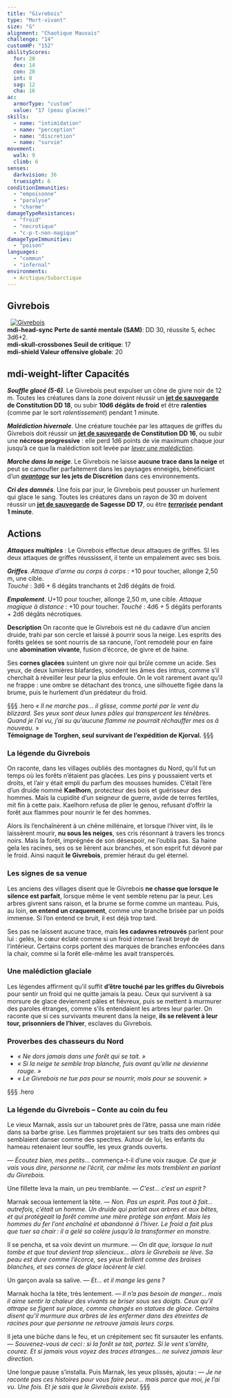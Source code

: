 ```yaml
---
title: "Givrebois"
type: "Mort-vivant"
size: "G"
alignment: "Chaotique Mauvais"
challenge: "14"
customHP: "152"
abilityScores:
  for: 20
  dex: 14
  con: 20
  int: 8
  sag: 12
  cha: 16
ac:
  armorType: "custom"
  value: "17 (peau glacée)"
skills:
  - name: "intimidation"
  - name: "perception"
  - name: "discretion"
  - name: "survie"
movement:
  walk: 9
  climb: 6
senses:
  darkvision: 36
  truesight: 6
conditionImmunities:
  - "empoisonne"
  - "paralyse"
  - "charme"
damageTypeResistances:
  - "froid"
  - "necrotique"
  - "c-p-t-non-magique"
damageTypeImmunities:
  - "poison"
languages:
  - "commun"
  - "infernal"
environments:
  - Arctique/Subarctique
---
```

## Givrebois
&nbsp;
[![Givrebois](https://www.douaratil.fr/illustrations/mort-vivant/givrebois300.jpeg)](https://www.douaratil.fr/illustrations/mort-vivant/givrebois.jpeg)  
**<v-icon>mdi-head-sync</v-icon> Perte de santé mentale (SAM)**: DD 30, réussite 5, échec 3d6+2.  
**<v-icon>mdi-skull-crossbones</v-icon> Seuil de critique**: 17  
**<v-icon>mdi-shield</v-icon> Valeur offensive globale**: 20


## <v-icon>mdi-weight-lifter</v-icon> Capacités
_**Souffle glacé (5-6)**_. Le Givrebois peut expulser un cône de givre noir de 12 m. Toutes les créatures dans la zone doivent réussir un **[jet de sauvegarde](/utiliser-les-caracteristiques/#jets-de-sauvegarde) de Constitution DD 18**, ou subir **10d6 dégâts de froid** et être **ralenties** (comme par le sort _ralentissement_) pendant 1 minute.  

_**Malédiction hivernale**_. Une créature touchée par les attaques de griffes du Givrebois doit réussir un **[jet de sauvegarde](/utiliser-les-caracteristiques/#jets-de-sauvegarde) de Constitution DD 16**, ou subir une **nécrose progressive** : elle perd 1d6 points de vie maximum chaque jour jusqu’à ce que la malédiction soit levée par [_lever une malédiction_](/grimoire/lever-une-malediction/).

_**Marche dans la neige**_. Le Givrebois ne laisse **aucune trace dans la neige** et peut se camoufler parfaitement dans les paysages enneigés, bénéficiant d’un **[_avantage_](/utiliser-les-caracteristiques/#avantage-et-desavantage) sur les jets de Discrétion** dans ces environnements.  

_**Cri des damnés**_. Une fois par jour, le Givrebois peut pousser un hurlement qui glace le sang. Toutes les créatures dans un rayon de 30 m doivent réussir un **[jet de sauvegarde](/utiliser-les-caracteristiques/#jets-de-sauvegarde) de Sagesse DD 17**, ou être **[_terrorisée_](/gerer-la-sante-du-personnage/#terrorise) pendant 1 minute**.


## Actions
_**Attaques multiples**_ : Le Givrebois effectue deux attaques de griffes. SI les deux attaques de griffes réussissent, il tente un empalement avec ses bois.   

_**Griffes**_. _Attaque d'arme au corps à corps_ : +10 pour toucher, allonge 2,50 m, une cible.  
_Touché_ : 3d6 + 6 dégâts tranchants et 2d6 dégâts de froid.

_**Empalement**_. U+10 pour toucher, allonge 2,50 m, une cible. _Attaque magique à distance_ : +10 pour toucher.  _Touché_ : 4d6 + 5 dégâts perforants + 2d6 dégâts nécrotiques.


**Description**
On raconte que le Givrebois est né du cadavre d’un ancien druide, trahi par son cercle et laissé à pourrir sous la neige. Les esprits des forêts gelées se sont nourris de sa rancune, l’ont remodelé pour en faire une **abomination vivante**, fusion d’écorce, de givre et de haine.  

Ses **cornes glacées** suintent un givre noir qui brûle comme un acide. Ses yeux, de deux lumières blafardes, sondent les âmes des intrus, comme s’il cherchait à réveiller leur peur la plus enfouie. On le voit rarement avant qu’il ne frappe : une ombre se détachant des troncs, une silhouette figée dans la brume, puis le hurlement d’un prédateur du froid.  

§§§ .hero
« *Il ne marche pas... il glisse, comme porté par le vent du blizzard. Ses yeux sont deux lunes pâles qui transpercent les ténèbres. Quand je l’ai vu, j’ai su qu’aucune flamme ne pourrait réchauffer mes os à nouveau.* »  
**Témoignage de Torghen, seul survivant de l’expédition de Kjorval.**
§§§

### **La légende du Givrebois**

On raconte, dans les villages oubliés des montagnes du Nord, qu’il fut un temps où les forêts n’étaient pas glacées. Les pins y poussaient verts et droits, et l’air y était empli du parfum des mousses humides. C’était l’ère d’un druide nommé **Kaelhorn**, protecteur des bois et guérisseur des hommes. Mais la cupidité d’un seigneur de guerre, avide de terres fertiles, mit fin à cette paix. Kaelhorn refusa de plier le genou, refusant d’offrir la forêt aux flammes pour nourrir le fer des hommes.

Alors ils l’enchaînèrent à un chêne millénaire, et lorsque l’hiver vint, ils le laissèrent mourir, **nu sous les neiges**, ses cris résonnant à travers les troncs noirs. Mais la forêt, imprégnée de son désespoir, ne l’oublia pas. Sa haine gela les racines, ses os se lièrent aux branches, et son esprit fut dévoré par le froid. Ainsi naquit **le Givrebois**, premier héraut du gel éternel.

### **Les signes de sa venue**

Les anciens des villages disent que le Givrebois **ne chasse que lorsque le silence est parfait**, lorsque même le vent semble retenu par la peur. Les arbres givrent sans raison, et la brume se forme comme un manteau. Puis, au loin, **on entend un craquement**, comme une branche brisée par un poids immense. Si l’on entend ce bruit, il est déjà trop tard.

Ses pas ne laissent aucune trace, mais **les cadavres retrouvés** parlent pour lui : gelés, le cœur éclaté comme si un froid intense l’avait broyé de l’intérieur. Certains corps portent des marques de branches enfoncées dans la chair, comme si la forêt elle-même les avait transpercés.


### **Une malédiction glaciale**

Les légendes affirment qu’il suffit **d’être touché par les griffes du Givrebois** pour sentir un froid qui ne quitte jamais la peau. Ceux qui survivent à sa morsure de glace deviennent pâles et fiévreux, puis se mettent à murmurer des paroles étranges, comme s’ils entendaient les arbres leur parler. On raconte que si ces survivants meurent dans la neige, **ils se relèvent à leur tour, prisonniers de l’hiver**, esclaves du Givrebois.


### **Proverbes des chasseurs du Nord**

* *« Ne dors jamais dans une forêt qui se tait. »*
* *« Si la neige te semble trop blanche, fuis avant qu’elle ne devienne rouge. »*
* *« Le Givrebois ne tue pas pour se nourrir, mais pour se souvenir. »*

§§§ .hero
### **La légende du Givrebois – Conte au coin du feu**

Le vieux Marnak, assis sur un tabouret près de l’âtre, passa une main ridée dans sa barbe grise. Les flammes projetaient sur ses traits des ombres qui semblaient danser comme des spectres. Autour de lui, les enfants du hameau retenaient leur souffle, les yeux grands ouverts.

— *Écoutez bien, mes petits…* commença-t-il d’une voix rauque. *Ce que je vais vous dire, personne ne l’écrit, car même les mots tremblent en parlant du Givrebois.*

Une fillette leva la main, un peu tremblante.
— *C’est… c’est un esprit ?*

Marnak secoua lentement la tête.
— *Non. Pas un esprit. Pas tout à fait… autrefois, c’était un homme. Un druide qui parlait aux arbres et aux bêtes, et qui protégeait la forêt comme une mère protège son enfant. Mais les hommes du fer l’ont enchaîné et abandonné à l’hiver. Le froid a fait plus que tuer sa chair : il a gelé sa colère jusqu’à la transformer en monstre.*

Il se pencha, et sa voix devint un murmure.
— *On dit que, lorsque la nuit tombe et que tout devient trop silencieux… alors le Givrebois se lève. Sa peau est dure comme l’écorce, ses yeux brillent comme des braises blanches, et ses cornes de glace lacèrent le ciel.*

Un garçon avala sa salive.
— *Et… et il mange les gens ?*

Marnak hocha la tête, très lentement.
— *Il n’a pas besoin de manger… mais il aime sentir la chaleur des vivants se briser sous ses doigts. Ceux qu’il attrape se figent sur place, comme changés en statues de glace. Certains disent qu’il murmure aux arbres de les enfermer dans des étreintes de racines pour que personne ne retrouve jamais leurs corps.*

Il jeta une bûche dans le feu, et un crépitement sec fit sursauter les enfants.
— *Souvenez-vous de ceci : si la forêt se tait, partez. Si le vent s’arrête, courez. Et si jamais vous voyez des traces étranges… ne suivez jamais leur direction.*

Une longue pause s’installa. Puis Marnak, les yeux plissés, ajouta :
— *Je ne raconte pas ces histoires pour vous faire peur… mais parce que moi, je l’ai vu. Une fois. Et je sais que le Givrebois existe.*
§§§
